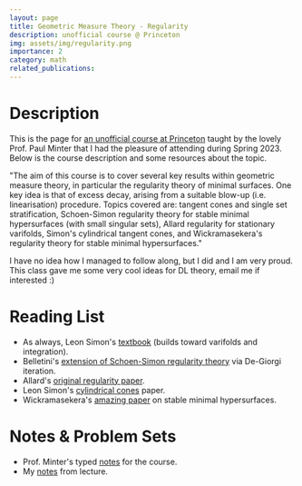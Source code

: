 ```yaml
---
layout: page
title: Geometric Measure Theory - Regularity
description: unofficial course @ Princeton
img: assets/img/regularity.png
importance: 2
category: math
related_publications: 
---
```


# Description
This is the page for <a href="https://minterscompactness.wordpress.com/teaching/">an unofficial course at Princeton</a> taught by the lovely Prof. Paul Minter that I had the pleasure of attending during Spring 2023. Below is the course description and some resources about the topic.

"The aim of this course is to cover several key results within geometric measure theory, in particular the regularity theory of minimal surfaces. One key idea is that of excess decay, arising from a suitable blow-up (i.e. linearisation) procedure. Topics covered are: tangent cones and single set stratification, Schoen-Simon regularity theory for stable minimal hypersurfaces (with small singular sets), Allard regularity for stationary varifolds, Simon's cylindrical tangent cones, and Wickramasekera's regularity theory for stable minimal hypersurfaces."

I have no idea how I managed to follow along, but I did and I am very proud. This class gave me some very cool ideas for DL theory, email me if interested :)

# Reading List
- As always, Leon Simon's <a href="https://web.stanford.edu/class/math285/ts-gmt.pdf">textbook</a> (builds toward varifolds and integration).
- Belletini's <a href="https://arxiv.org/abs/2310.01340">extension of Schoen-Simon regularity theory</a> via De-Giorgi iteration.
- Allard's <a href="https://www.jstor.org/stable/1970868">original regularity paper</a>.
- Leon Simon's <a href="https://projecteuclid.org/journals/journal-of-differential-geometry/volume-38/issue-3/Cylindrical-tangent-cones-and-the-singular-set-of-minimal-submanifolds/10.4310/jdg/1214454484.full">cylindrical cones</a> paper.
- Wickramasekera's <a href="https://arxiv.org/pdf/0911.4883">amazing paper</a> on stable minimal hypersurfaces.

# Notes & Problem Sets
- Prof. Minter's typed <a href="https://minterscompactness.wordpress.com/wp-content/uploads/2024/05/reg-in-gmt-notes-2.pdf">notes</a> for the course.
- My <a href="/assets/pdf/regularity/notes.pdf">notes</a> from lecture.
